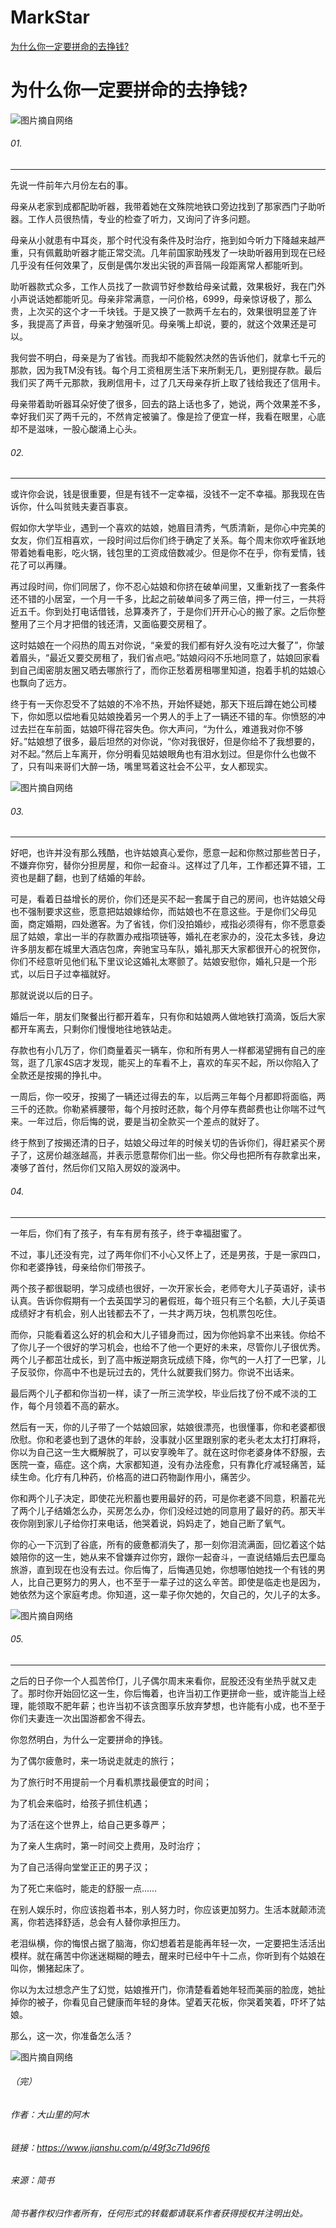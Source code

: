 # MarkStar
[为什么你一定要拼命的去挣钱?](https://www.jianshu.com/p/49f3c71d96f6)


# 为什么你一定要拼命的去挣钱?

![图片摘自网络](https://upload-images.jianshu.io/upload_images/7532508-c7537423c84b3fb0.jpg "挣钱")

###### 01.

---
先说一件前年六月份左右的事。

母亲从老家到成都配助听器，我带着她在文殊院地铁口旁边找到了那家西门子助听器。工作人员很热情，专业的检查了听力，又询问了许多问题。

母亲从小就患有中耳炎，那个时代没有条件及时治疗，拖到如今听力下降越来越严重，只有佩戴助听器才能正常交流。几年前国家助残发了一块助听器用到现在已经几乎没有任何效果了，反倒是偶尔发出尖锐的声音隔一段距离常人都能听到。

助听器款式众多，工作人员找了一款调节好参数给母亲试戴，效果极好，我在门外小声说话她都能听见。母亲非常满意，一问价格，6999，母亲惊讶极了，那么贵，上次买的这个才一千块钱。于是又换了一款两千左右的，效果很明显差了许多，我提高了声音，母亲才勉强听见。母亲嘴上却说，要的，就这个效果还是可以。

我何尝不明白，母亲是为了省钱。而我却不能毅然决然的告诉他们，就拿七千元的那款，因为我TM没有钱。每个月工资租房生活下来所剩无几，更别提存款。最后我们买了两千元那款，我刷信用卡，过了几天母亲存折上取了钱给我还了信用卡。

母亲带着助听器耳朵好使了很多，回去的路上话也多了，她说，两个效果差不多，幸好我们买了两千元的，不然肯定被骗了。像是捡了便宜一样，我看在眼里，心底却不是滋味，一股心酸涌上心头。



###### 02.

---

或许你会说，钱是很重要，但是有钱不一定幸福，没钱不一定不幸福。那我现在告诉你，什么叫贫贱夫妻百事哀。

假如你大学毕业，遇到一个喜欢的姑娘，她眉目清秀，气质清新，是你心中完美的女友，你们互相喜欢，一段时间过后你们终于确定了关系。每个周末你欢呼雀跃地带着她看电影，吃火锅，钱包里的工资成倍数减少。但是你不在乎，你有爱情，钱花了可以再赚。

再过段时间，你们同居了，你不忍心姑娘和你挤在破单间里，又重新找了一套条件还不错的小居室，一个月一千多，比起之前破单间多了两三倍，押一付三，一共将近五千。你到处打电话借钱，总算凑齐了，于是你们开开心心的搬了家。之后你整整用了三个月才把借的钱还清，又面临要交房租了。

这时姑娘在一个闷热的周五对你说，“亲爱的我们都有好久没有吃过大餐了”，你皱着眉头，“最近又要交房租了，我们省点吧。”姑娘闷闷不乐地同意了，姑娘回家看到自己闺密朋友圈又晒去哪旅行了，而你正愁着房租哪里知道，抱着手机的姑娘心也飘向了远方。

终于有一天你忍受不了姑娘的不冷不热，开始怀疑她，那天下班后蹲在她公司楼下，你如愿以偿地看见姑娘挽着另一个男人的手上了一辆还不错的车。你愤怒的冲过去拦在车前面，姑娘吓得花容失色。你大声问，“为什么，难道我对你不够好。”姑娘想了很多，最后坦然的对你说，“你对我很好，但是你给不了我想要的，对不起。”然后上车离开，你分明看见姑娘眼角也有泪水划过。但是你什么也做不了，只有叫来哥们大醉一场，嘴里骂着这社会不公平，女人都现实。


![图片摘自网络](https://upload-images.jianshu.io/upload_images/7532508-14ec2d9e42ca478f.jpg "挣钱")

###### 03.

---

好吧，也许并没有那么残酷，也许姑娘真心爱你，愿意一起和你熬过那些苦日子，不嫌弃你穷，替你分担房屋，和你一起奋斗。这样过了几年，工作都还算不错，工资也是翻了翻，也到了结婚的年龄。

可是，看着日益增长的房价，你们还是买不起一套属于自己的房间，也许姑娘父母也不强制要求这些，愿意把姑娘嫁给你，而姑娘也不在意这些。于是你们父母见面，商定婚期，四处邀客。为了省钱，你们没拍婚纱，戒指必须得有，你不愿意委屈了姑娘，拿出一半的存款置办戒指项链等，婚礼在老家办的，没花太多钱，身边许多朋友都在城里大酒店包席，奔驰宝马车队，婚礼那天大家都很开心的祝贺你，你们不经意听见他们私下里议论这婚礼太寒颤了。姑娘安慰你，婚礼只是一个形式，以后日子过幸福就好。

那就说说以后的日子。

婚后一年，朋友们聚餐出行都开着车，只有你和姑娘两人做地铁打滴滴，饭后大家都开车离去，只剩你们慢慢地往地铁站走。

存款也有小几万了，你们商量着买一辆车，你和所有男人一样都渴望拥有自己的座驾，逛了几家4S店才发现，能买上的车看不上，喜欢的车买不起，所以你陷入了全款还是按揭的挣扎中。

一周后，你一咬牙，按揭了一辆还过得去的车，以后两三年每个月都即将面临，两三千的还款。你勒紧裤腰带，每个月按时还款，每个月停车费邮费也让你喘不过气来。一年过后，你后悔的说，要是当初全款买一个差点的就好了。

终于熬到了按揭还清的日子，姑娘父母过年的时候关切的告诉你们，得赶紧买个房子了，这房价越涨越高，并表示愿意帮你们出一些。你父母也把所有存款拿出来，凑够了首付，然后你们又陷入房奴的漩涡中。

###### 04.


---

一年后，你们有了孩子，有车有房有孩子，终于幸福甜蜜了。

不过，事儿还没有完，过了两年你们不小心又怀上了，还是男孩，于是一家四口，你和老婆挣钱，母亲给你们带孩子。

两个孩子都很聪明，学习成绩也很好，一次开家长会，老师夸大儿子英语好，读书认真。告诉你假期有一个去英国学习的暑假班，每个班只有三个名额，大儿子英语成绩好才有机会，别人出钱都去不了，一共才两万块，包机票包吃住。

而你，只能看着这么好的机会和大儿子错身而过，因为你他妈拿不出来钱。你给不了你儿子一个很好的学习机会，也给不了他一个更好的未来，尽管你儿子很优秀。两个儿子都茁壮成长，到了高中叛逆期贪玩成绩下降，你气的一人打了一巴掌，儿子反驳你，你高中不也是玩过去的，凭什么就要我们努力。你说不出话来。

最后两个儿子都和你当初一样，读了一所三流学校，毕业后找了份不咸不淡的工作，每个月领着不高的薪水。

然后有一天，你的儿子带了一个姑娘回家，姑娘很漂亮，也很懂事，你和老婆都很欣慰。你和老婆也到了退休的年龄，没事就小区里跟别家的老头老太太打打麻将，你以为自己这一生大概解脱了，可以安享晚年了。就在这时你老婆身体不舒服，去医院一查，癌症。这个病，大家都知道，没有办法痊愈，只有靠化疗减轻痛苦，延续生命。化疗有几种药，价格高的进口药物副作用小，痛苦少。

你和两个儿子决定，即使花光积蓄也要用最好的药，可是你老婆不同意，积蓄花光了两个儿子结婚怎么办，买房怎么办，你们没经过她的同意用了最好的药。那天半夜你刚到家儿子给你打来电话，他哭着说，妈妈走了，她自己断了氧气。

你的心一下沉到了谷底，所有的疲惫都消失了，那一刻你泪流满面，回忆着这个姑娘陪你的这一生，她从来不曾嫌弃过你穷，跟你一起奋斗，一直说结婚后去巴厘岛旅游，直到现在也没有去过。你后悔了，后悔遇见她，你想哪怕她找一个有钱的男人，比自己更努力的男人，也不至于一辈子过的这么辛苦。即使是临走也是因为，她依然为这个家庭考虑。你知道，这一辈子你欠她的，欠自己的，欠儿子的太多。


![图片摘自网络](https://upload-images.jianshu.io/upload_images/7532508-6bc03f8c36848daf.jpg "挣钱")

###### 05.


---

之后的日子你一个人孤苦伶仃，儿子偶尔周末来看你，屁股还没有坐热乎就又走了。那时你开始回忆这一生，你后悔着，也许当初工作更拼命一些，或许能当上经理，能领取不肥年薪；也许当初不该贪图享乐放弃梦想，也许能有小成，也不至于你们夫妻连一次出国游都舍不得去。

你忽然明白，为什么一定要拼命的挣钱。

为了偶尔疲惫时，来一场说走就走的旅行；

为了旅行时不用提前一个月看机票找最便宜的时间；

为了机会来临时，给孩子抓住机遇；

为了活在这个世界上，给自己更多尊严；

为了亲人生病时，第一时间交上费用，及时治疗；

为了自己活得向堂堂正正的男子汉；

为了死亡来临时，能走的舒服一点……

在别人娱乐时，你应该抱着书本，别人努力时，你应该更加努力。生活本就颠沛流离，你若选择舒适，总会有人替你承担压力。

老泪纵横，你的悔恨占据了脑海，你幻想着若是能再年轻一次，一定要把生活活出模样。就在痛苦中你迷迷糊糊的睡去，醒来时已经中午十二点，你听到有个姑娘在叫你，懒猪起床了。

你以为太过想念产生了幻觉，姑娘推开门，你清楚看着她年轻而美丽的脸庞，她扯掉你的被子，你看见自己健康而年轻的身体。望着天花板，你哭着笑着，吓坏了姑娘。

那么，这一次，你准备怎么活？

![图片摘自网络](https://upload-images.jianshu.io/upload_images/7532508-6ebd6d36c6f684d9.jpg "挣钱")



###### （完）


###### 作者：大山里的阿木
###### 链接：https://www.jianshu.com/p/49f3c71d96f6
###### 来源：简书
###### 简书著作权归作者所有，任何形式的转载都请联系作者获得授权并注明出处。




